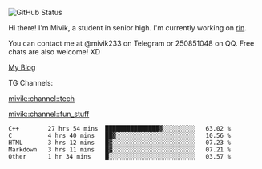 ![GitHub Status](https://github-readme-stats.vercel.app/api?show_icons=true&username=Mivik)

Hi there! I'm Mivik, a student in senior high. I'm currently working on [rin](https://github.com/Mivik/rin).

You can contact me at @mivik233 on Telegram or 250851048 on QQ. Free chats are also welcome! XD

[My Blog](https://mivik.gitee.io)

TG Channels:

[mivik::channel::tech](https://t.me/mivik_channel_tech/)

[mivik::channel::fun_stuff](https://t.me/mivik_channel_fun_stuff/)

<!--START_SECTION:waka-->
```text
C++        27 hrs 54 mins  ███████████████▓░░░░░░░░░   63.02 % 
C          4 hrs 40 mins   ██▓░░░░░░░░░░░░░░░░░░░░░░   10.56 % 
HTML       3 hrs 12 mins   █▓░░░░░░░░░░░░░░░░░░░░░░░   07.23 % 
Markdown   3 hrs 11 mins   █▓░░░░░░░░░░░░░░░░░░░░░░░   07.21 % 
Other      1 hr 34 mins    █░░░░░░░░░░░░░░░░░░░░░░░░   03.57 % 
```
<!--END_SECTION:waka-->
